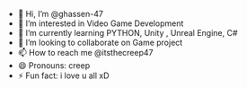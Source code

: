 - 👋 Hi, I’m @ghassen-47
- 👀 I’m interested in Video Game Development
- 🌱 I’m currently learning PYTHON, Unity , Unreal Engine, C#
- 💞️ I’m looking to collaborate on Game project 
- 📫 How to reach me @itsthecreep47
- 😄 Pronouns: creep
- ⚡ Fun fact: i love u all xD

<!---
ghassen-47/ghassen-47 is a ✨ special ✨ repository because its `README.md` (this file) appears on your GitHub profile.
You can click the Preview link to take a look at your changes.
--->
